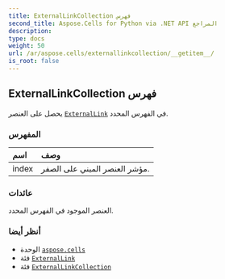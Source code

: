 ```yaml
---
title: ExternalLinkCollection فهرس
second_title: Aspose.Cells for Python via .NET API المراجع
description:
type: docs
weight: 50
url: /ar/aspose.cells/externallinkcollection/__getitem__/
is_root: false
---
```

##  ExternalLinkCollection فهرس

يحصل على العنصر [`ExternalLink`](/cells/python-net/ar/aspose.cells/externallink) في الفهرس المحدد.
###  المفهرس
| اسم| وصف|
| :- | :- |
| index | مؤشر العنصر المبني على الصفر.|



###  عائدات

العنصر الموجود في الفهرس المحدد.

###  أنظر أيضا
* الوحدة [`aspose.cells`](../../)
* فئة [`ExternalLink`](/cells/python-net/ar/aspose.cells/externallink)
* فئة [`ExternalLinkCollection`](/cells/python-net/ar/aspose.cells/externallinkcollection)
